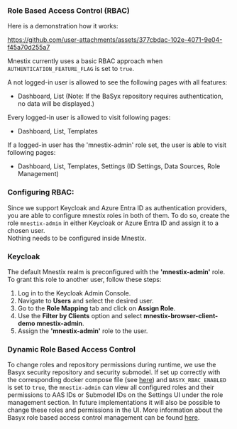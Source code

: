 ### Role Based Access Control (RBAC)

Here is a demonstration how it works:

https://github.com/user-attachments/assets/377cbdac-102e-4071-9e04-f45a70d255a7

Mnestix currently uses a basic RBAC approach when `AUTHENTICATION_FEATURE_FLAG` is set to `true`.

A not logged-in user is allowed to see the following pages with all features:

- Dashboard, List (Note: If the BaSyx repository requires authentication, no data will be displayed.)

Every logged-in user is allowed to visit following pages:

- Dashboard, List, Templates

If a logged-in user has the 'mnestix-admin' role set, the user is able to visit following pages:

- Dashboard, List, Templates, Settings (ID Settings, Data Sources, Role Management)

### Configuring RBAC:

Since we support Keycloak and Azure Entra ID as authentication providers, you are able to configure mnestix roles in
both of them.
To do so, create the role `mnestix-admin` in either Keycloak or Azure Entra ID and assign it to a chosen user.  
Nothing needs to be configured inside Mnestix.

### Keycloak

The default Mnestix realm is preconfigured with the **'mnestix-admin'** role. To grant this role to another user, follow these steps:

1. Log in to the Keycloak Admin Console.
2. Navigate to **Users** and select the desired user.
3. Go to the **Role Mapping** tab and click on **Assign Role**.
4. Use the **Filter by Clients** option and select **mnestix-browser-client-demo mnestix-admin**.
5. Assign the **'mnestix-admin'** role to the user.

### Dynamic Role Based Access Control

To change roles and repository permissions during runtime, we use the Basyx security repository and security submodel.
If set up correctly with the corresponding docker compose file
(see [here](https://github.com/eclipse-mnestix/mnestix-browser/wiki/Docker-Compose-Files)) and `BASYX_RBAC_ENABLED`
is set to `true`, the `mnestix-admin` can view all configured roles
and their permissions to AAS IDs or Submodel IDs on the Settings UI under the role management section.
In future implementations it will also be possible to change these roles and permissions in the UI.
More information about the Basyx role based access control management can be found
[here](https://github.com/eclipse-basyx/basyx-java-server-sdk/tree/main/examples/BaSyxDynamicRBAC).
